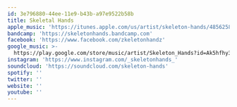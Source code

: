 ```yaml
---
id: 3e796880-44ee-11e9-b43b-a97e9522b58b
title: Skeletal Hands
apple_music: 'https://itunes.apple.com/us/artist/skeleton-hands/485625864'
bandcamp: 'https://skeletonhands.bandcamp.com'
facebook: 'https://www.facebook.com/zkeletonhandz'
google_music: >-
  https://play.google.com/store/music/artist/Skeleton_Hands?id=Ak5hfhy3ppiptis22rxve5t4x5a
instagram: 'https://www.instagram.com/_skeletonhands_'
soundcloud: 'https://soundcloud.com/skeleton-hands'
spotify: ''
twitter: ''
website: ''
youtube: ''
---
```

